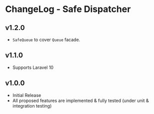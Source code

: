 # ChangeLog - Safe Dispatcher

## v1.2.0
- `SafeQueue` to cover `Queue` facade.

## v1.1.0
- Supports Laravel 10

## v1.0.0

- Initial Release
- All proposed features are implemented & fully tested (under unit & integration testing)
